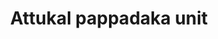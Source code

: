 ---
title: "Attukal pappadaka unit"
url: /thiruvananthapuram/attukal-pappadaka-unit/
shop: Allgemein
---